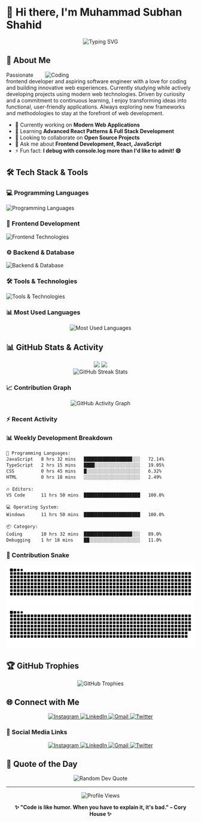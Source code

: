 # 👋 Hi there, I'm Muhammad Subhan Shahid

<div align="center">
  <img src="https://readme-typing-svg.herokuapp.com?font=Fira+Code&pause=1000&color=36BCF7&center=true&vCenter=true&width=500&lines=👨‍💻+Frontend+Developer;🎓+Software+Engineering+Student;💻+Passionate+Coder;🚀+Always+Learning;⚡+JavaScript+Enthusiast;🎨+UI%2FUX+Designer;🌟+React+Specialist;🔥+Building+Amazing+Apps;💡+Problem+Solver;🎯+Clean+Code+Advocate;🌐+Web+Technologies+Lover;📱+Responsive+Design+Expert;🛠️+Full+Stack+Explorer;🎪+Creative+Developer;🚀+Next.js+Fan;💎+TypeScript+Developer;🎨+CSS+Wizard;📊+Data+Visualization;🌈+Modern+Web+Builder;⭐+Open+Source+Contributor" alt="Typing SVG" />
</div>


## 🚀 About Me

<img align="right" alt="Coding" width="400" src="https://user-images.githubusercontent.com/74038190/229223263-cf2e4b07-2615-4f87-9c38-e37600f8381a.gif">

Passionate frontend developer and aspiring software engineer with a love for coding and building innovative web experiences. Currently studying while actively developing projects using modern web technologies. Driven by curiosity and a commitment to continuous learning, I enjoy transforming ideas into functional, user-friendly applications. Always exploring new frameworks and methodologies to stay at the forefront of web development.

- 🔭 Currently working on **Modern Web Applications**
- 🌱 Learning **Advanced React Patterns & Full Stack Development**
- 👯 Looking to collaborate on **Open Source Projects**
- 💬 Ask me about **Frontend Development, React, JavaScript**
- ⚡ Fun fact: **I debug with console.log more than I'd like to admit! 😄**

## 🛠️ Tech Stack & Tools

### 💻 Programming Languages
<p>
<img src="https://skillicons.dev/icons?i=js,ts,cpp,cs,java,python" alt="Programming Languages"/>
</p>

### 🎨 Frontend Development
<p>
<img src="https://skillicons.dev/icons?i=react,nextjs,html,css,sass,tailwind,bootstrap,vite,webpack" alt="Frontend Technologies"/>
</p>

### ⚙️ Backend & Database
<p>
<img src="https://skillicons.dev/icons?i=nodejs,express,laravel,php,mongodb,mysql,postgresql,firebase,redis" alt="Backend & Database"/>
</p>

### 🛠️ Tools & Technologies
<p>
<img src="https://skillicons.dev/icons?i=git,github,vscode,figma,photoshop,illustrator,docker,aws,vercel" alt="Tools & Technologies"/>
</p>

### 📊 Most Used Languages
<div align="center">
  <img src="https://github-readme-stats.vercel.app/api/top-langs/?username=SubhanShahid55&layout=compact&theme=tokyonight&hide_border=true&bg_color=0D1117&card_width=445" alt="Most Used Languages"/>
</div>

## 📊 GitHub Stats & Activity

<div align="center">
  <img height="180em" src="https://github-readme-stats.vercel.app/api?username=SubhanShahid55&show_icons=true&theme=tokyonight&include_all_commits=true&count_private=true&border_radius=10&bg_color=0D1117"/>
  <img height="180em" src="https://github-readme-stats.vercel.app/api/top-langs/?username=SubhanShahid55&layout=compact&langs_count=8&theme=tokyonight&border_radius=10&bg_color=0D1117"/>
</div>

<div align="center">
  <img src="https://github-readme-streak-stats.herokuapp.com/?user=SubhanShahid55&theme=tokyonight&border_radius=10&background=0D1117" alt="GitHub Streak Stats"/>
</div>

### 📈 Contribution Graph
<div align="center">
  <img src="https://github-readme-activity-graph.vercel.app/graph?username=SubhanShahid55&theme=tokyo-night&hide_border=true&bg_color=0D1117&color=79dafa&line=79dafa&point=ffffff" alt="GitHub Activity Graph"/>
</div>

### ⚡ Recent Activity
<!--START_SECTION:activity-->
<!--END_SECTION:activity-->

### 📊 Weekly Development Breakdown
<!--START_SECTION:waka-->
```text
💬 Programming Languages:
JavaScript   8 hrs 32 mins   ██████████████████░░░   72.14% 
TypeScript   2 hrs 15 mins   ████░░░░░░░░░░░░░░░░░   19.05% 
CSS          0 hrs 45 mins   █░░░░░░░░░░░░░░░░░░░░   6.32% 
HTML         0 hrs 18 mins   ░░░░░░░░░░░░░░░░░░░░░   2.49% 

🔥 Editors:
VS Code      11 hrs 50 mins  █████████████████████   100.0% 

💻 Operating System:
Windows      11 hrs 50 mins  █████████████████████   100.0% 

📦 Category:
Coding       10 hrs 32 mins  ██████████████████░░░   89.0% 
Debugging    1 hr 18 mins    ██░░░░░░░░░░░░░░░░░░░   11.0% 
```
<!--END_SECTION:waka-->

### 🐍 Contribution Snake
<div align="center">
  <img src="https://raw.githubusercontent.com/SubhanShahid55/SubhanShahid55/output/github-contribution-grid-snake.svg" alt="Snake eating my contributions" />
</div>

<!-- Fallback while waiting for generation -->
<div align="center">
  <picture>
    <source media="(prefers-color-scheme: dark)" srcset="https://raw.githubusercontent.com/platane/platane/output/github-contribution-grid-snake-dark.svg">
    <source media="(prefers-color-scheme: light)" srcset="https://raw.githubusercontent.com/platane/platane/output/github-contribution-grid-snake.svg">
    <img alt="snake eating my contributions" src="https://raw.githubusercontent.com/platane/platane/output/github-contribution-grid-snake.svg">
  </picture>
</div>

## 🏆 GitHub Trophies
<div align="center">
  <img src="https://github-profile-trophy.vercel.app/?username=SubhanShahid55&theme=darkhub&no-frame=false&no-bg=false&margin-w=4&row=2&column=4" alt="GitHub Trophies"/>
</div>

## 🌐 Connect with Me

<div align="center">
  <a href="https://www.instagram.com/iamsubhanshahid/">
    <img src="https://skillicons.dev/icons?i=instagram" alt="Instagram" width="50" height="50"/>
  </a>
  <a href="https://www.linkedin.com/in/muhammad-subhan-shahid-564160384">
    <img src="https://skillicons.dev/icons?i=linkedin" alt="LinkedIn" width="50" height="50"/>
  </a>
  <a href="mailto:rajpootsubhan41@gmail.com">
    <img src="https://skillicons.dev/icons?i=gmail" alt="Gmail" width="50" height="50"/>
  </a>
  <a href="https://x.com/subhanss172">
    <img src="https://skillicons.dev/icons?i=twitter" alt="Twitter" width="50" height="50"/>
  </a>
</div>

### 📱 Social Media Links
<div align="center">
  <a href="https://www.instagram.com/iamsubhanshahid/">
    <img src="https://img.shields.io/badge/Instagram-%23E4405F.svg?style=for-the-badge&logo=Instagram&logoColor=white" alt="Instagram"/>
  </a>
  <a href="https://www.linkedin.com/in/muhammad-subhan-shahid-564160384">
    <img src="https://img.shields.io/badge/linkedin-%230077B5.svg?style=for-the-badge&logo=linkedin&logoColor=white" alt="LinkedIn"/>
  </a>
  <a href="mailto:rajpootsubhan41@gmail.com">
    <img src="https://img.shields.io/badge/Gmail-D14836?style=for-the-badge&logo=gmail&logoColor=white" alt="Gmail"/>
  </a>
  <a href="https://x.com/subhanss172">
    <img src="https://img.shields.io/badge/Twitter-%231DA1F2.svg?style=for-the-badge&logo=Twitter&logoColor=white" alt="Twitter"/>
  </a>
</div>

## 💭 Quote of the Day
<div align="center">
  <img src="https://quotes-github-readme.vercel.app/api?type=horizontal&theme=tokyonight" alt="Random Dev Quote"/>
</div>

---

<div align="center">
  <img src="https://komarev.com/ghpvc/?username=SubhanShahid55&label=Profile%20views&color=0e75b6&style=flat" alt="Profile Views"/>
  
  **✨ "Code is like humor. When you have to explain it, it's bad." – Cory House ✨**
</div>
